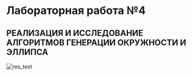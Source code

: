 # Лабораторная работа №4
## РЕАЛИЗАЦИЯ И ИССЛЕДОВАНИЕ АЛГОРИТМОВ ГЕНЕРАЦИИ ОКРУЖНОСТИ И ЭЛЛИПСА

![res_test](https://github.com/pai0id/IU7_sem4_cg/assets/127775298/d83a561e-e5e7-49eb-9468-54d8fd203769)
